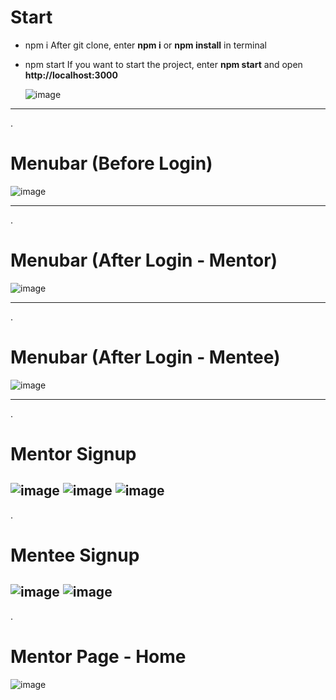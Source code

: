 
# Start
- npm i
After git clone, enter **npm i** or **npm install** in terminal
- npm start
If you want to start the project, enter **npm start** and open **http://localhost:3000**

  ![image](https://github.com/Carry-A-Way/Career-Front/assets/30529101/12c9ab18-e73f-4828-a3e2-f79d8c3bed61)
---  
.

# Menubar (Before Login)
![image](https://github.com/Carry-A-Way/Career-Front/assets/30529101/7fa846ac-23e7-444c-bdde-8bf1f49ead94)

---
.
# Menubar (After Login - Mentor)
![image](https://github.com/Carry-A-Way/Career-Front/assets/30529101/36eff7eb-724a-42d3-bef0-8e9277e9b299)

---
.
# Menubar (After Login - Mentee)
![image](https://github.com/Carry-A-Way/Career-Front/assets/30529101/60220d7f-7ac0-44a5-a82d-7a9d50d6e5b6)

---
.

# Mentor Signup
![image](https://github.com/Carry-A-Way/Career-Front/assets/30529101/e231b542-9352-4f03-a5fd-ad82b5a3fa9b)
![image](https://github.com/Carry-A-Way/Career-Front/assets/30529101/a6aeb03f-e904-44b1-ba45-69b812ef5c06)
![image](https://github.com/Carry-A-Way/Career-Front/assets/30529101/9313a79d-2094-47e4-a26a-07dfff6124de)
---  
.

# Mentee Signup
![image](https://github.com/Carry-A-Way/Career-Front/assets/30529101/881534db-da64-4660-8a3c-08c0145b4555)
![image](https://github.com/Carry-A-Way/Career-Front/assets/30529101/7c6cd5e3-37d3-4c3e-996e-156fb9a93029)
---    
.

# Mentor Page - Home
![image](https://github.com/Carry-A-Way/Career-Front/assets/30529101/3259c3e6-8b46-496f-abfc-a4dd9e72f726)

